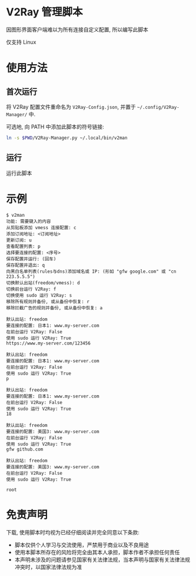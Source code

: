 # V2Ray 管理脚本

因图形界面客户端难以为所有连接自定义配置, 所以编写此脚本

仅支持 Linux

# 使用方法

## 首次运行

将 V2Ray 配置文件重命名为 `V2Ray-Config.json`, 并置于 `~/.config/V2Ray-Manager/` 中.

可选地, 向 PATH 中添加此脚本的符号链接:

```sh
ln -s $PWD/V2Ray-Manager.py ~/.local/bin/v2man
```

## 运行

运行此脚本

# 示例

```
$ v2man
功能: 需要键入的内容
从剪贴板添加 vmess 连接配置: c
添加订阅地址: <订阅地址>
更新订阅: u
查看配置列表: p
选择要连接的配置: <序号>
保存配置并运行: (回车)
保存配置并退出: q
向黑白名单列表(rules与dns)添加域名或 IP: (形如 "gfw google.com" 或 "cn 223.5.5.5")
切换默认出站(freedom/vmess): d
切换前台运行 V2Ray: f
切换使用 sudo 运行 V2Ray: s
移除所有规则并备份, 或从备份中恢复: r
移除拦截广告的规则并备份, 或从备份中恢复: a

默认出站: freedom
要连接的配置: 日本1: www.my-server.com
在前台运行 V2Ray: False
使用 sudo 运行 V2Ray: True
https://www.my-server.com/123456

默认出站: freedom
要连接的配置: 日本1: www.my-server.com
在前台运行 V2Ray: False
使用 sudo 运行 V2Ray: True
p

默认出站: freedom
要连接的配置: 日本1: www.my-server.com
在前台运行 V2Ray: False
使用 sudo 运行 V2Ray: True
18

默认出站: freedom
要连接的配置: 美国3: www.my-server.com
在前台运行 V2Ray: False
使用 sudo 运行 V2Ray: True
gfw github.com

默认出站: freedom
要连接的配置: 美国3: www.my-server.com
在前台运行 V2Ray: False
使用 sudo 运行 V2Ray: True

root

```

# 免责声明

下载, 使用脚本时均视为已经仔细阅读并完全同意以下条款:

- 脚本仅供个人学习与交流使用，严禁用于商业以及不良用途
- 使用本脚本所存在的风险将完全由其本人承担，脚本作者不承担任何责任
- 本声明未涉及的问题请参见国家有关法律法规，当本声明与国家有关法律法规冲突时，以国家法律法规为准

